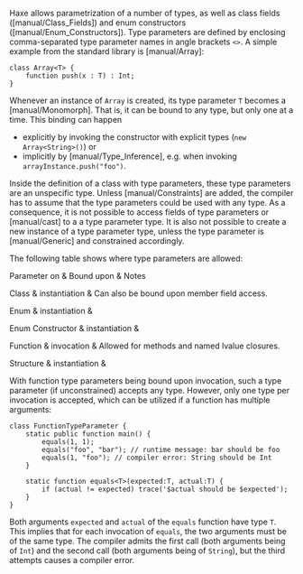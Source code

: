 Haxe allows parametrization of a number of types, as well as class fields ([manual/Class_Fields]) and enum constructors ([manual/Enum_Constructors]). Type parameters are defined by enclosing comma-separated type parameter names in angle brackets `<>`. A simple example from the standard library is [manual/Array]:

```
class Array<T> {
	function push(x : T) : Int;
}
```
Whenever an instance of `Array` is created, its type parameter `T` becomes a [manual/Monomorph]. That is, it can be bound to any type, but only one at a time. This binding can happen



* explicitly by invoking the constructor with explicit types (`new Array<String>()`) or
* implicitly by [manual/Type_Inference], e.g. when invoking `arrayInstance.push("foo")`.


Inside the definition of a class with type parameters, these type parameters are an unspecific type. Unless [manual/Constraints] are added, the compiler has to assume that the type parameters could be used with any type. As a consequence, it is not possible to access fields of type parameters or [manual/cast] to a a type parameter type. It is also not possible to create a new instance of a type parameter type, unless the type parameter is [manual/Generic] and constrained accordingly. 

The following table shows where type parameters are allowed:




Parameter on & Bound upon & Notes 
 
Class & instantiation & Can also be bound upon member field access. 

Enum & instantiation & 

Enum Constructor & instantiation & 

Function & invocation & Allowed for methods and named lvalue closures. 

Structure & instantiation & 
 


With function type parameters being bound upon invocation, such a type parameter (if unconstrained) accepts any type. However, only one type per invocation is accepted, which can be utilized if a function has multiple arguments:

```
class FunctionTypeParameter {
	static public function main() {
		equals(1, 1);
		equals("foo", "bar"); // runtime message: bar should be foo
		equals(1, "foo"); // compiler error: String should be Int
	}
	
	static function equals<T>(expected:T, actual:T) {
		if (actual != expected) trace('$actual should be $expected');
	}
}
```
Both arguments `expected` and `actual` of the `equals` function have type `T`. This implies that for each invocation of `equals`, the two arguments must be of the same type. The compiler admits the first call (both arguments being of `Int`) and the second call (both arguments being of `String`), but the third attempts causes a compiler error.